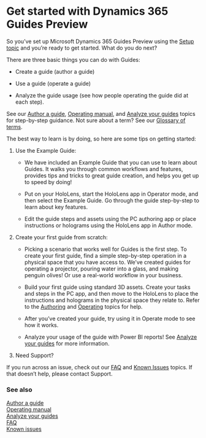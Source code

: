

# Get started with Dynamics 365 Guides Preview

So you’ve set up Microsoft Dynamics 365 Guides Preview using the [Setup topic](setup.md) and you’re ready to get started. What do you do next?

There are three basic things you can do with Guides: 

- Create a guide (author a guide)

- Use a guide (operate a guide)

- Analyze the guide usage (see how people operating the guide did at each step). 

See our [Author a guide](authoring-overview.md), [Operating manual](operator-guide.md), and  [Analyze your guides](analtyics-guide.md) topics for step-by-step guidance. Not sure about a  term? See our [Glossary of terms](glossary.md). 

The best way to learn is by doing, so here are some tips on getting started: 

1.	Use the Example Guide:

    - We have included an Example Guide that you can use to learn about Guides. It walks you through common workflows and features, provides tips and tricks to great guide creation, and helps you get up to speed by doing!

    - Put on your HoloLens, start the HoloLens app in Operator mode, and then select the Example Guide. Go through the guide step-by-step to learn about key features. 

    - Edit the guide steps and assets using the PC authoring app or place instructions or holograms using the HoloLens app in Author mode.


2.	Create your first guide from scratch:

     - Picking a scenario that works well for Guides is the first step. To create your first guide, find a simple step-by-step operation in a physical space that you have access to. We’ve created guides for operating a projector, pouring water into a glass, and making penguin olives! Or use a real-world workflow in your business. 

     - Build your first guide using standard 3D assets. Create your tasks and steps in the PC app, and then move to the HoloLens to place the instructions and holograms in the physical space they relate to. Refer to the [Authoring](authoring-overview.md) and [Operating](operator-guide.md) topics for help. 

     - After you’ve created your guide, try using it in Operate mode to see how it works. 

     - Analyze your usage of the guide with Power BI reports! See [Analyze your guides](analytics-guide.md) for more information. 

3.	Need Support?

If you run across an issue, check out our [FAQ](faq.md) and [Known Issues](known-issues.md) topics. If that doesn’t help, please contact Support.

### See also

[Author a guide](authoring-overview.md)<br>
[Operating manual](operator-guide.md)<br>
[Analyze your guides](analytics-guide.md)<br>
[FAQ](faq.md)<br>
[Known issues](known-issues.md)
